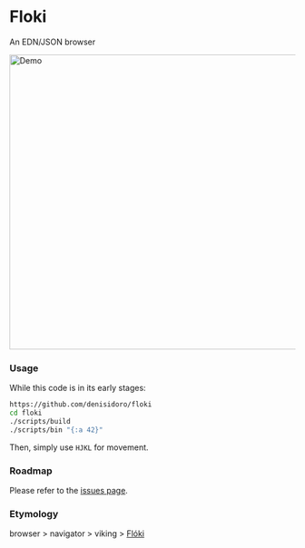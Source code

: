 # Floki

An EDN/JSON browser

<img src="https://user-images.githubusercontent.com/3226564/50401468-fdac3400-0775-11e9-9d4d-cb83b0cd70d4.gif"
     alt="Demo"
     width=520 />

### Usage

While this code is in its early stages:
```sh
https://github.com/denisidoro/floki
cd floki
./scripts/build
./scripts/bin "{:a 42}"
```

Then, simply use `HJKL` for movement.

### Roadmap

Please refer to the [issues page](https://github.com/denisidoro/floki/issues).

### Etymology

browser > navigator > viking > [Flóki](https://en.wikipedia.org/wiki/Hrafna-Fl%C3%B3ki_Vilger%C3%B0arson)
